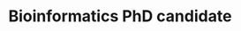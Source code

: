 ---
publish: true
name: Ashley Bielawski
title: Bioinformatics PhD candidate
picture: abielawski_2025.jpg
google-scholar: fz-mezIAAAAJ
CV:
linkedin: in/ashley-bielawski-ab2020/
twitter:
email: abielaws@umich.edu
---